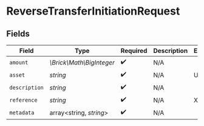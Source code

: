 # ReverseTransferInitiationRequest


## Fields

| Field                    | Type                     | Required                 | Description              | Example                  |
| ------------------------ | ------------------------ | ------------------------ | ------------------------ | ------------------------ |
| `amount`                 | *\Brick\Math\BigInteger* | :heavy_check_mark:       | N/A                      |                          |
| `asset`                  | *string*                 | :heavy_check_mark:       | N/A                      | USD                      |
| `description`            | *string*                 | :heavy_check_mark:       | N/A                      |                          |
| `reference`              | *string*                 | :heavy_check_mark:       | N/A                      | XXX                      |
| `metadata`               | array<string, *string*>  | :heavy_check_mark:       | N/A                      |                          |